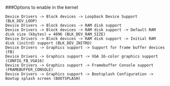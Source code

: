 ###Options to enable in the kernel

	Device Drivers -> Block devices -> Loopback Device Support (BLK_DEV_LOOP)
	Device Drivers -> Block devices -> RAM disk support
	Device Drivers -> Block devices -> RAM disk support -> Default RAM disk size (kbytes) = 4096 (BLK_DEV_RAM_SIZE)
	Device Drivers -> Block devices -> RAM disk support -> Initial RAM disk (initrd) support (BLK_DEV_INITRD)
	Device Drivers -> Graphics support -> Support for frame buffer devices (FB)
	Device Drivers -> Graphics support -> VGA 16-color graphics support (CONFIG_FB_VGA16)
	Device Drivers -> Graphics support -> Framebuffer Console support (FRAMEBUFFER_CONSOLE)
	Device Drivers -> Graphics support -> Bootsplash Configuration -> Bootup splash screen (BOOTSPLASH)
